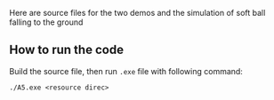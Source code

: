 Here are source files for the two demos and the simulation of soft ball falling to the ground

## How to run the code
Build the source file, then run  `.exe` file with following command:

`./A5.exe <resource direc>`
